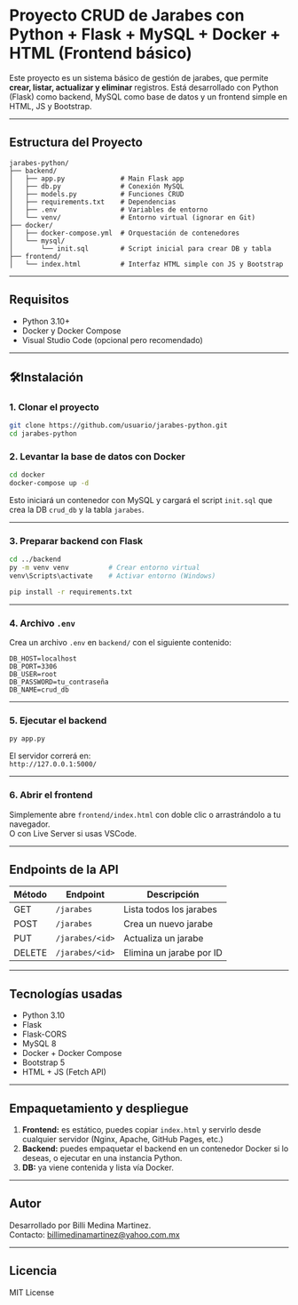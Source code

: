 # Proyecto CRUD de Jarabes con Python + Flask + MySQL + Docker + HTML (Frontend básico)

Este proyecto es un sistema básico de gestión de jarabes, que permite **crear, listar, actualizar y eliminar** registros. Está desarrollado con Python (Flask) como backend, MySQL como base de datos y un frontend simple en HTML, JS y Bootstrap.

---

## Estructura del Proyecto

```
jarabes-python/
├── backend/
│   ├── app.py              # Main Flask app
│   ├── db.py               # Conexión MySQL
│   ├── models.py           # Funciones CRUD
│   ├── requirements.txt    # Dependencias
│   ├── .env                # Variables de entorno
│   └── venv/               # Entorno virtual (ignorar en Git)
├── docker/
│   ├── docker-compose.yml  # Orquestación de contenedores
│   └── mysql/
│       └── init.sql        # Script inicial para crear DB y tabla
├── frontend/
│   └── index.html          # Interfaz HTML simple con JS y Bootstrap
```

---

## Requisitos

- Python 3.10+
- Docker y Docker Compose
- Visual Studio Code (opcional pero recomendado)

---

## 🛠Instalación

### 1. Clonar el proyecto
```bash
git clone https://github.com/usuario/jarabes-python.git
cd jarabes-python
```

### 2. Levantar la base de datos con Docker
```bash
cd docker
docker-compose up -d
```

Esto iniciará un contenedor con MySQL y cargará el script `init.sql` que crea la DB `crud_db` y la tabla `jarabes`.

---

### 3. Preparar backend con Flask
```bash
cd ../backend
py -m venv venv          # Crear entorno virtual
venv\Scripts\activate    # Activar entorno (Windows)

pip install -r requirements.txt
```

---

### 4. Archivo `.env`

Crea un archivo `.env` en `backend/` con el siguiente contenido:

```
DB_HOST=localhost
DB_PORT=3306
DB_USER=root
DB_PASSWORD=tu_contraseña
DB_NAME=crud_db
```

---

### 5. Ejecutar el backend

```bash
py app.py
```

El servidor correrá en:  
`http://127.0.0.1:5000/`

---

### 6. Abrir el frontend

Simplemente abre `frontend/index.html` con doble clic o arrastrándolo a tu navegador.  
 O con Live Server si usas VSCode.

---

## Endpoints de la API

| Método | Endpoint            | Descripción                |
|--------|---------------------|----------------------------|
| GET    | `/jarabes`          | Lista todos los jarabes    |
| POST   | `/jarabes`          | Crea un nuevo jarabe       |
| PUT    | `/jarabes/<id>`     | Actualiza un jarabe        |
| DELETE | `/jarabes/<id>`     | Elimina un jarabe por ID   |

---

## Tecnologías usadas

- Python 3.10
- Flask
- Flask-CORS
- MySQL 8
- Docker + Docker Compose
- Bootstrap 5
- HTML + JS (Fetch API)

---

## Empaquetamiento y despliegue

1. **Frontend:** es estático, puedes copiar `index.html` y servirlo desde cualquier servidor (Nginx, Apache, GitHub Pages, etc.)
2. **Backend:** puedes empaquetar el backend en un contenedor Docker si lo deseas, o ejecutar en una instancia Python.
3. **DB:** ya viene contenida y lista vía Docker.

---

## Autor

Desarrollado por Billi Medina Martinez.  
Contacto: billimedinamartinez@yahoo.com.mx

---

## Licencia

MIT License
